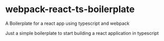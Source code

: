 # webpack-react-ts-boilerplate
A Boilerplate for a react app using typescript and webpack

Just a simple boilerplate to start building a react application in typescript 
